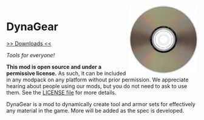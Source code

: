 <img src="icon.png" align="right" width="180px"/>

# DynaGear


[>> Downloads <<](https://github.com/CottonMC/DynaGear/releases)

*Tools for everyone!*

**This mod is open source and under a permissive license.** As such, it can be included in any modpack on any platform without prior permission. We appreciate hearing about people using our mods, but you do not need to ask to use them. See the [LICENSE file](LICENSE) for more details.

DynaGear is a mod to dynamically create tool and armor sets for effectively any material in the game. More will be added as the spec is developed.
